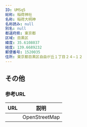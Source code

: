 ```yaml
---
ID: UMSq5
総称: 稲荷神社
名称: 稲荷大明神
名称読み: null
別名: null
都道府県: 東京都
区域: 目黒区
緯度: 35.6108037
経度: 139.6689232
郵便番号: 1520035
住所: 東京都目黒区自由が丘１丁目２４−１２
---
```


## その他

### 参考URL

| URL | 説明          |
| --- | ------------- |
|     | OpenStreetMap |
